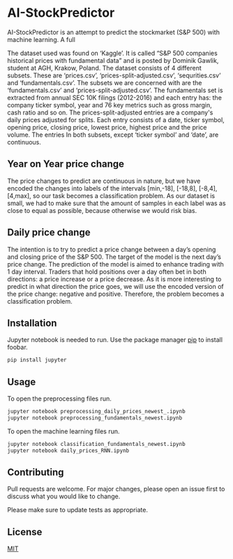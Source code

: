 # AI-StockPredictor

AI-StockPredictor is an attempt to predict the stockmarket (S&P 500) with machine learning. A full 

The dataset used was found on ‘Kaggle’. It is called “S&P 500 companies historical prices with fundamental data” and is posted by Dominik Gawlik, student at AGH, Krakow, Poland. 
The dataset consists of 4 different subsets. These are ‘prices.csv’, ‘prices-split-adjusted.csv’, ‘sequrities.csv’ and ‘fundamentals.csv’. The subsets we are concerned with are the ‘fundamentals.csv’ and ‘prices-split-adjusted.csv’. The fundamentals set is extracted from annual SEC 10K filings (2012-2016) and each entry has: the company ticker symbol, year and 76 key metrics such as gross margin, cash ratio and so on. The prices-split-adjusted entries are a company's daily prices adjusted for splits. Each entry consists of a date, ticker symbol, opening price, closing price, lowest price, highest price and the price volume. The entries In both subsets, except ‘ticker symbol’ and ‘date’, are continuous. 

## Year on Year price change
The price changes to predict are continuous in nature, but we have encoded the changes into labels of the intervals [min,-18], [-18,8], [-8,4], [4,max], so our task becomes a classification problem. As our dataset is small, we had to make sure that the amount of samples in each label was as close to equal as possible, because otherwise we would risk bias.


## Daily price change
The intention is to try to predict a price change between a day’s opening and closing price of the S&P 500. The target of the model is the next day’s price change. The prediction of the model is aimed to enhance trading with 1 day interval. Traders that hold positions over a day often bet in both directions: a price increase or a price decrease. As it is more interesting to predict in what direction the price goes, we will use the encoded version of the price change: negative and positive. Therefore, the problem becomes a classification problem.



## Installation

Jupyter notebook is needed to run.
Use the package manager [pip](https://pypi.org/project/jupyter/) to install foobar.

```bash
pip install jupyter
```

## Usage

To open the preprocessing files run.

```bash
jupyter notebook preprocessing_daily_prices_newest_.ipynb
jupyter notebook preprocessing_fundamentals_newest.ipynb
```

To open the machine learning files run.

```bash
jupyter notebook classification_fundamentals_newest.ipynb 
jupyter notebook daily_prices_RNN.ipynb
```

## Contributing
Pull requests are welcome. For major changes, please open an issue first to discuss what you would like to change.

Please make sure to update tests as appropriate.

## License
[MIT](https://choosealicense.com/licenses/mit/)
